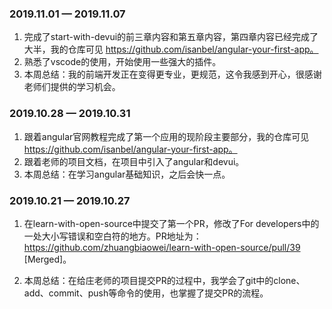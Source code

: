 ### 2019.11.01 — 2019.11.07

1. 完成了start-with-devui的前三章内容和第五章内容，第四章内容已经完成了大半，我的仓库可见 https://github.com/isanbel/angular-your-first-app。
2. 熟悉了vscode的使用，开始使用一些强大的插件。
3. 本周总结：我的前端开发正在变得更专业，更规范，这令我感到开心，很感谢老师们提供的学习机会。

### 2019.10.28 — 2019.10.31

1. 跟着angular官网教程完成了第一个应用的现阶段主要部分，我的仓库可见 https://github.com/isanbel/angular-your-first-app。
2. 跟着老师的项目文档，在项目中引入了angular和devui。
3. 本周总结：在学习angular基础知识，之后会快一点。

###  2019.10.21 — 2019.10.27

1. 在learn-with-open-source中提交了第一个PR，修改了For developers中的一处大小写错误和空白符的地方。PR地址为： https://github.com/zhuangbiaowei/learn-with-open-source/pull/39   [Merged]。

2. 本周总结：在给庄老师的项目提交PR的过程中，我学会了git中的clone、add、commit、push等命令的使用，也掌握了提交PR的流程。
